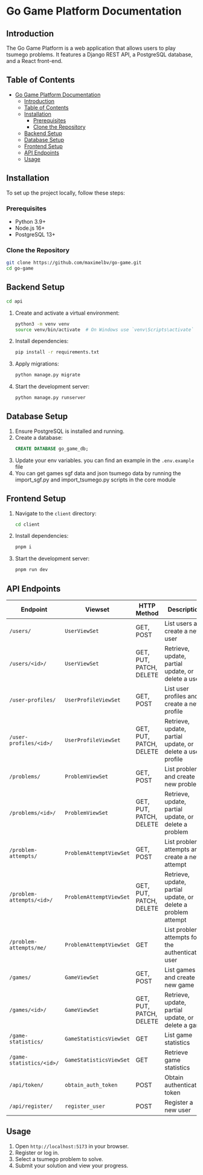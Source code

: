 # Go Game Platform Documentation

## Introduction

The Go Game Platform is a web application that allows users to play tsumego problems. It features a Django REST API, a PostgreSQL database, and a React front-end.

## Table of Contents

- [Go Game Platform Documentation](#go-game-platform-documentation)
  - [Introduction](#introduction)
  - [Table of Contents](#table-of-contents)
  - [Installation](#installation)
    - [Prerequisites](#prerequisites)
    - [Clone the Repository](#clone-the-repository)
  - [Backend Setup](#backend-setup)
  - [Database Setup](#database-setup)
  - [Frontend Setup](#frontend-setup)
  - [API Endpoints](#api-endpoints)
  - [Usage](#usage)

## Installation

To set up the project locally, follow these steps:

### Prerequisites

- Python 3.9+
- Node.js 16+
- PostgreSQL 13+

### Clone the Repository

```bash
git clone https://github.com/maximelbv/go-game.git
cd go-game
```

## Backend Setup

```bash
cd api
```

1. Create and activate a virtual environment:
   ```bash
   python3 -m venv venv
   source venv/bin/activate  # On Windows use `venv\Scripts\activate`
   ```
2. Install dependencies:
   ```bash
   pip install -r requirements.txt
   ```
3. Apply migrations:
   ```bash
   python manage.py migrate
   ```
4. Start the development server:
   ```bash
   python manage.py runserver
   ```

## Database Setup

1. Ensure PostgreSQL is installed and running.
2. Create a database:
   ```sql
   CREATE DATABASE go_game_db;
   ```
3. Update your env variables. you can find an example in the `.env.example` file
4. You can get games sgf data and json tsumego data by running the import_sgf.py and import_tsumego.py scripts in the core module

## Frontend Setup

1. Navigate to the `client` directory:
   ```bash
   cd client
   ```
2. Install dependencies:
   ```bash
   pnpm i
   ```
3. Start the development server:
   ```bash
   pnpm run dev
   ```

## API Endpoints

| Endpoint                  | Viewset                 | HTTP Method             | Description                                                   |
| ------------------------- | ----------------------- | ----------------------- | ------------------------------------------------------------- |
| `/users/`                 | `UserViewSet`           | GET, POST               | List users and create a new user                              |
| `/users/<id>/`            | `UserViewSet`           | GET, PUT, PATCH, DELETE | Retrieve, update, partial update, or delete a user            |
| `/user-profiles/`         | `UserProfileViewSet`    | GET, POST               | List user profiles and create a new profile                   |
| `/user-profiles/<id>/`    | `UserProfileViewSet`    | GET, PUT, PATCH, DELETE | Retrieve, update, partial update, or delete a user profile    |
| `/problems/`              | `ProblemViewSet`        | GET, POST               | List problems and create a new problem                        |
| `/problems/<id>/`         | `ProblemViewSet`        | GET, PUT, PATCH, DELETE | Retrieve, update, partial update, or delete a problem         |
| `/problem-attempts/`      | `ProblemAttemptViewSet` | GET, POST               | List problem attempts and create a new attempt                |
| `/problem-attempts/<id>/` | `ProblemAttemptViewSet` | GET, PUT, PATCH, DELETE | Retrieve, update, partial update, or delete a problem attempt |
| `/problem-attempts/me/`   | `ProblemAttemptViewSet` | GET                     | List problem attempts for the authenticated user              |
| `/games/`                 | `GameViewSet`           | GET, POST               | List games and create a new game                              |
| `/games/<id>/`            | `GameViewSet`           | GET, PUT, PATCH, DELETE | Retrieve, update, partial update, or delete a game            |
| `/game-statistics/`       | `GameStatisticsViewSet` | GET                     | List game statistics                                          |
| `/game-statistics/<id>/`  | `GameStatisticsViewSet` | GET                     | Retrieve game statistics                                      |
| `/api/token/`             | `obtain_auth_token`     | POST                    | Obtain authentication token                                   |
| `/api/register/`          | `register_user`         | POST                    | Register a new user                                           |

## Usage

1. Open `http://localhost:5173` in your browser.
2. Register or log in.
3. Select a tsumego problem to solve.
4. Submit your solution and view your progress.

